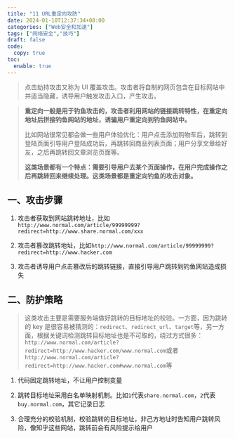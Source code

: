 ```yaml
---
title: "11 URL重定向攻防"
date: 2024-01-10T12:37:34+08:00
categories: ["Web安全和加速"]
tags: ["网络安全","技巧"]
draft: false
code:
  copy: true
toc:
  enable: true
---
```


> 点击劫持攻击又称为 UI 覆盖攻击。攻击者将自制的网页包含在目标网站中并适当隐藏，诱导用户触发攻击入口，产生攻击。

> **重定向一般是用于钓鱼攻击的，攻击者利用网站的链接跳转特性，在重定向地址后拼接钓鱼网站的地址，诱骗用户重定向到钓鱼网站中。**
>
> 比如网站很常见都会做一些用户体验优化：用户点击添加购物车后，跳转到登陆页面引导用户登陆成功后，再跳转回商品列表页面；用户分享文章给好友，之后再跳转回文章浏览页面等。
>
> **这类场景都有一个特点：需要引导用户去某个页面操作，在用户完成操作之后再跳转回来继续处理。这类场景都是重定向钓鱼的攻击对象。**

## 一、攻击步骤

1. 攻击者获取到网站跳转地址，比如`http://www.normal.com/article/99999999?redirect=http://www.share.normal.com/xxx`

2. 攻击者篡改跳转地址，比如`http://www.normal.com/article/99999999?redirect=http://www.hacker.com`

3. 攻击者诱导用户点击篡改后的跳转链接，直接引导用户跳转到钓鱼网站造成损失

## 二、防护策略

> 这类攻击主要是需要服务端做好跳转的目标地址的校验。一方面，因为跳转的 key 是很容易被猜测的：`redirect`、`redirect_url`、`target`等，另一方面，根据关键词检测跳转目标地址也是不可取的，绕过方式很多：`http://www.normal.com/article?redirect=http://www.hacker.com/www.normal.com`或者`http://www.normal.com/article?redirect=http://www.hacker.com#www.normal.com`等

1. 代码固定跳转地址，不让用户控制变量

2. 跳转目标地址采用白名单映射机制。比如`1`代表`share.normal.com`，`2`代表`buy.normal.com`，其它记录日志

3. 合理充分的校验机制，校验跳转的目标地址，非己方地址时告知用户跳转风险，像知乎这些网站，跳转前会有风险提示给用户
